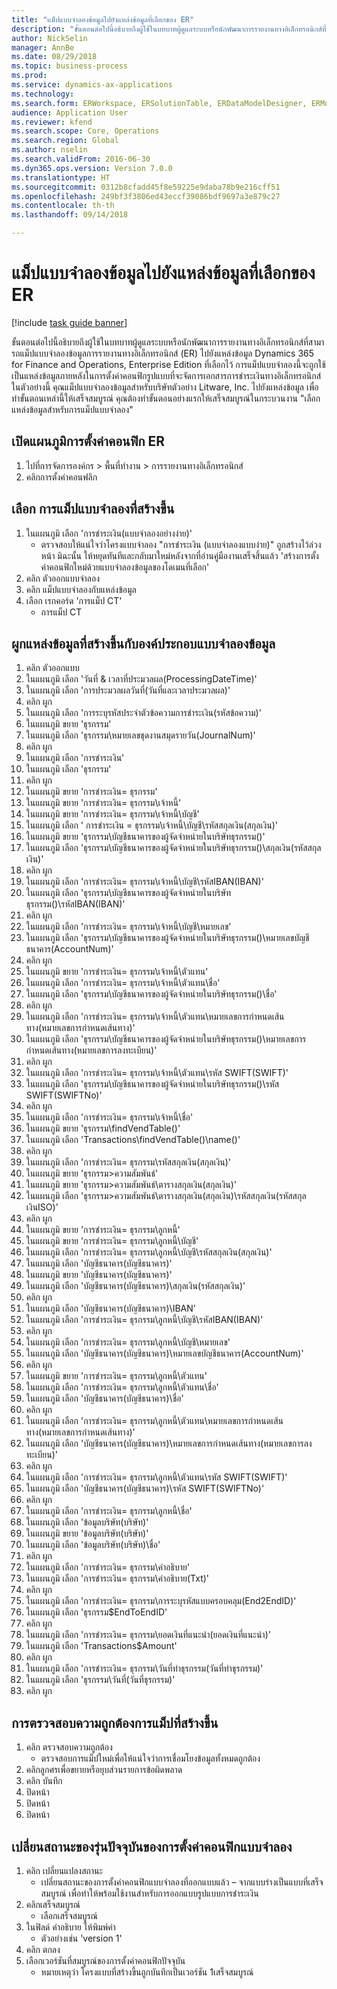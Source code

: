 ```yaml
--- 
title: "แม็ปแบบจำลองข้อมูลไปยังแหล่งข้อมูลที่เลือกของ ER"
description: "ขั้นตอนต่อไปนี้อธิบายถึงผู้ใช้ในบทบาทผู้ดูแลระบบหรือนักพัฒนาการรายงานทางอิเล็กทรอนิกส์ที่สามารถแม็ปแบบจำลองข้อมูลการรายงานทางอิเล็กทรอนิกส์ (ER) ไปยังแหล่งข้อมูล Dynamics 365 for Finance and Operations, Enterprise Edition ที่เลือกไว้"
author: NickSelin
manager: AnnBe
ms.date: 08/29/2018
ms.topic: business-process
ms.prod: 
ms.service: dynamics-ax-applications
ms.technology: 
ms.search.form: ERWorkspace, ERSolutionTable, ERDataModelDesigner, ERModelMappingTable, ERModelMappingDesigner
audience: Application User
ms.reviewer: kfend
ms.search.scope: Core, Operations
ms.search.region: Global
ms.author: nselin
ms.search.validFrom: 2016-06-30
ms.dyn365.ops.version: Version 7.0.0
ms.translationtype: HT
ms.sourcegitcommit: 0312b8cfadd45f8e59225e9daba78b9e216cff51
ms.openlocfilehash: 249bf3f3806ed43eccf39086bdf9697a3e879c27
ms.contentlocale: th-th
ms.lasthandoff: 09/14/2018

---
```

# <a name="er-map-data-model-to-selected-data-sources"></a>แม็ปแบบจำลองข้อมูลไปยังแหล่งข้อมูลที่เลือกของ ER

[!include [task guide banner](../../includes/task-guide-banner.md)]

ขั้นตอนต่อไปนี้อธิบายถึงผู้ใช้ในบทบาทผู้ดูแลระบบหรือนักพัฒนาการรายงานทางอิเล็กทรอนิกส์ที่สามารถแม็ปแบบจำลองข้อมูลการรายงานทางอิเล็กทรอนิกส์ (ER) ไปยังแหล่งข้อมูล Dynamics 365 for Finance and Operations, Enterprise Edition ที่เลือกไว้ การแม็ปแบบจำลองนี้จะถูกใช้เป็นแหล่งข้อมูลภายหลังในการตั้งค่าคอนฟิกรูปแบบที่จะจัดการเอกสารการชำระเงินทางอิเล็กทรอนิกส์ ในตัวอย่างนี้ คุณแม็ปแบบจำลองข้อมูลสำหรับบริษัทตัวอย่าง Litware, Inc. ไปยังแหล่งข้อมูล  เพื่อทำขั้นตอนเหล่านี้ให้เสร็จสมบูรณ์ คุณต้องทำขั้นตอนอย่างแรกให้เสร็จสมบูรณ์ในกระบวนงาน "เลือกแหล่งข้อมูลสำหรับการแม็ปแบบจำลอง"


## <a name="open-er-configurations-tree"></a>เปิดแผนภูมิการตั้งค่าคอนฟิก ER
1. ไปที่การจัดการองค์กร > พื้นที่ทำงาน > การรายงานทางอิเล็กทรอนิกส์
2. คลิกการตั้งค่าคอนฟลิก

## <a name="select-created-model-mapping"></a>เลือก การแม็ปแบบจำลองที่สร้างขึ้น
1. ในแผนภูมิ เลือก 'การชำระเงิน(แบบจำลองอย่างง่าย)'
    * ตรวจสอบให้แน่ใจว่าโครงแบบจำลอง "การชำระเงิน (แบบจำลองแบบง่าย)" ถูกสร้างไว้ล่วงหน้า มิฉะนั้น ให้หยุดทันทีและกลับมาใหม่หลังจากที่อ่านคู่มืองานเสร็จสิ้นแล้ว 'สร้างการตั้งค่าคอนฟิกใหม่ด้วยแบบจำลองข้อมูลของโดเมนที่เลือก'  
2. คลิก ตัวออกแบบจำลอง
3. คลิก แม็ปแบบจำลองกับแหล่งข้อมูล
4. เลือก เรกคอร์ด 'การแม็ป CT'
    * การแม็ป CT  

## <a name="bind-created-data-sources-to-data-model-elements"></a>ผูกแหล่งข้อมูลที่สร้างขึ้นกับองค์ประกอบแบบจำลองข้อมูล
1. คลิก ตัวออกแบบ
2. ในแผนภูมิ เลือก 'วันที่ & เวลาที่ประมวลผล(ProcessingDateTime)'
3. ในแผนภูมิ เลือก 'การประมวลผลวันที่(วันที่และเวลาประมวลผล)'
4. คลิก ผูก
5. ในแผนภูมิ เลือก 'การระบุรหัสประจำตัวข้อความการชำระเงิน(รหัสข้อความ)'
6. ในแผนภูมิ ขยาย 'ธุรกรรม'
7. ในแผนภูมิ เลือก 'ธุรกรรม\หมายเลขชุดงานสมุดรายวัน(JournalNum)'
8. คลิก ผูก
9. ในแผนภูมิ เลือก 'การชำระเงิน'
10. ในแผนภูมิ เลือก 'ธุรกรรม'
11. คลิก ผูก
12. ในแผนภูมิ ขยาย 'การชำระเงิน= ธุรกรรม'
13. ในแผนภูมิ ขยาย 'การชำระเงิน= ธุรกรรม\เจ้าหนี้'
14. ในแผนภูมิ ขยาย 'การชำระเงิน= ธุรกรรม\เจ้าหนี้\บัญชี'
15. ในแผนภูมิ เลือก ' การชำระเงิน = ธุรกรรม\เจ้าหนี้\บัญชี\รหัสสกุลเงิน(สกุลเงิน)'
16. ในแผนภูมิ ขยาย 'ธุรกรรม\บัญชีธนาคารของผู้จัดจำหน่ายในบริษัทธุรกรรม()'
17. ในแผนภูมิ เลือก 'ธุรกรรม\บัญชีธนาคารของผู้จัดจำหน่ายในบริษัทธุรกรรม()\สกุลเงิน(รหัสสกุลเงิน)'
18. คลิก ผูก
19. ในแผนภูมิ เลือก 'การชำระเงิน= ธุรกรรม\เจ้าหนี้\บัญชี\รหัสIBAN(IBAN)'
20. ในแผนภูมิ เลือก 'ธุรกรรม\บัญชีธนาคารของผู้จัดจำหน่ายในบริษัทธุรกรรม()\รหัสIBAN(IBAN)'
21. คลิก ผูก
22. ในแผนภูมิ เลือก 'การชำระเงิน= ธุรกรรม\เจ้าหนี้\บัญชี\หมายเลข'
23. ในแผนภูมิ เลือก 'ธุรกรรม\บัญชีธนาคารของผู้จัดจำหน่ายในบริษัทธุรกรรม()\หมายเลขบัญชีธนาคาร(AccountNum)'
24. คลิก ผูก
25. ในแผนภูมิ ขยาย 'การชำระเงิน= ธุรกรรม\เจ้าหนี้\ตัวแทน'
26. ในแผนภูมิ เลือก 'การชำระเงิน= ธุรกรรม\เจ้าหนี้\ตัวแทน\ชื่อ'
27. ในแผนภูมิ เลือก 'ธุรกรรม\บัญชีธนาคารของผู้จัดจำหน่ายในบริษัทธุรกรรม()\ชื่อ'
28. คลิก ผูก
29. ในแผนภูมิ เลือก 'การชำระเงิน= ธุรกรรม\เจ้าหนี้\ตัวแทน\หมายเลขการกำหนดเส้นทาง(หมายเลขการกำหนดเส้นทาง)'
30. ในแผนภูมิ เลือก 'ธุรกรรม\บัญชีธนาคารของผู้จัดจำหน่ายในบริษัทธุรกรรม()\หมายเลขการกำหนดเส้นทาง(หมายเลขการลงทะเบียน)'
31. คลิก ผูก
32. ในแผนภูมิ เลือก 'การชำระเงิน= ธุรกรรม\เจ้าหนี้\ตัวแทน\รหัส SWIFT(SWIFT)'
33. ในแผนภูมิ เลือก 'ธุรกรรม\บัญชีธนาคารของผู้จัดจำหน่ายในบริษัทธุรกรรม()\รหัส SWIFT(SWIFTNo)'
34. คลิก ผูก
35. ในแผนภูมิ เลือก 'การชำระเงิน= ธุรกรรม\เจ้าหนี้\ชื่อ'
36. ในแผนภูมิ ขยาย 'ธุรกรรม\findVendTable()'
37. ในแผนภูมิ เลือก 'Transactions\findVendTable()\name()'
38. คลิก ผูก
39. ในแผนภูมิ เลือก 'การชำระเงิน= ธุรกรรม\รหัสสกุลเงิน(สกุลเงิน)'
40. ในแผนภูมิ ขยาย 'ธุรกรรม\>ความสัมพันธ์'
41. ในแผนภูมิ ขยาย 'ธุรกรรม\>ความสัมพันธ์\ตารางสกุลเงิน(สกุลเงิน)'
42. ในแผนภูมิ เลือก 'ธุรกรรม\>ความสัมพันธ์\ตารางสกุลเงิน(สกุลเงิน)\รหัสสกุลเงิน(รหัสสกุลเงินISO)'
43. คลิก ผูก
44. ในแผนภูมิ ขยาย 'การชำระเงิน= ธุรกรรม\ลูกหนี้'
45. ในแผนภูมิ ขยาย 'การชำระเงิน= ธุรกรรม\ลูกหนี้\บัญชี'
46. ในแผนภูมิ เลือก 'การชำระเงิน= ธุรกรรม\ลูกหนี้\บัญชี\รหัสสกุลเงิน(สกุลเงิน)'
47. ในแผนภูมิ เลือก 'บัญชีธนาคาร(บัญชีธนาคาร)'
48. ในแผนภูมิ ขยาย 'บัญชีธนาคาร(บัญชีธนาคาร)'
49. ในแผนภูมิ เลือก 'บัญชีธนาคาร(บัญชีธนาคาร)\สกุลเงิน(รหัสสกุลเงิน)'
50. คลิก ผูก
51. ในแผนภูมิ เลือก 'บัญชีธนาคาร(บัญชีธนาคาร)\IBAN'
52. ในแผนภูมิ เลือก 'การชำระเงิน= ธุรกรรม\ลูกหนี้\บัญชี\รหัสIBAN(IBAN)'
53. คลิก ผูก
54. ในแผนภูมิ เลือก 'การชำระเงิน= ธุรกรรม\ลูกหนี้\บัญชี\หมายเลข'
55. ในแผนภูมิ เลือก 'บัญชีธนาคาร(บัญชีธนาคาร)\หมายเลขบัญชีธนาคาร(AccountNum)'
56. คลิก ผูก
57. ในแผนภูมิ ขยาย 'การชำระเงิน= ธุรกรรม\ลูกหนี้\ตัวแทน'
58. ในแผนภูมิ เลือก 'การชำระเงิน= ธุรกรรม\ลูกหนี้\ตัวแทน\ชื่อ'
59. ในแผนภูมิ เลือก 'บัญชีธนาคาร(บัญชีธนาคาร)\ชื่อ'
60. คลิก ผูก
61. ในแผนภูมิ เลือก 'การชำระเงิน= ธุรกรรม\ลูกหนี้\ตัวแทน\หมายเลขการกำหนดเส้นทาง(หมายเลขการกำหนดเส้นทาง)'
62. ในแผนภูมิ เลือก 'บัญชีธนาคาร(บัญชีธนาคาร)\หมายเลขการกำหนดเส้นทาง(หมายเลขการลงทะเบียน)'
63. คลิก ผูก
64. ในแผนภูมิ เลือก 'การชำระเงิน= ธุรกรรม\ลูกหนี้\ตัวแทน\รหัส SWIFT(SWIFT)'
65. ในแผนภูมิ เลือก 'บัญชีธนาคาร(บัญชีธนาคาร)\รหัส SWIFT(SWIFTNo)'
66. คลิก ผูก
67. ในแผนภูมิ เลือก 'การชำระเงิน= ธุรกรรม\ลูกหนี้\ชื่อ'
68. ในแผนภูมิ เลือก 'ข้อมูลบริษัท(บริษัท)'
69. ในแผนภูมิ ขยาย 'ข้อมูลบริษัท(บริษัท)'
70. ในแผนภูมิ เลือก 'ข้อมูลบริษัท(บริษัท)\ชื่อ'
71. คลิก ผูก
72. ในแผนภูมิ เลือก 'การชำระเงิน= ธุรกรรม\คำอธิบาย'
73. ในแผนภูมิ เลือก 'การชำระเงิน= ธุรกรรม\คำอธิบาย(Txt)'
74. คลิก ผูก
75. ในแผนภูมิ เลือก 'การชำระเงิน= ธุรกรรม\การระบุรหัสแบบครอบคลุม(End2EndID)'
76. ในแผนภูมิ เลือก 'ธุรกรรม\$EndToEndID'
77. คลิก ผูก
78. ในแผนภูมิ เลือก 'การชำระเงิน= ธุรกรรม\ยอดเงินที่แนะนำ(ยอดเงินที่แนะนำ)'
79. ในแผนภูมิ เลือก 'Transactions\$Amount'
80. คลิก ผูก
81. ในแผนภูมิ เลือก 'การชำระเงิน= ธุรกรรม\วันที่ทำธุรกรรม(วันที่ทำธุรกรรม)'
82. ในแผนภูมิ เลือก 'ธุรกรรม\วันที่(วันที่ธุรกรรม)'
83. คลิก ผูก

## <a name="validate-created-mapping"></a>การตรวจสอบความถูกต้องการแม็ปที่สร้างขึ้น
1. คลิก ตรวจสอบความถูกต้อง
    * ตรวจสอบการแม็ปใหม่เพื่อให้แน่ใจว่าการเชื่อมโยงข้อมูลทั้งหมดถูกต้อง  
2. คลิกลูกศรเพื่อขยายหรือยุบส่วนรายการข้อผิดพลาด
3. คลิก บันทึก
4. ปิดหน้า
5. ปิดหน้า
6. ปิดหน้า

## <a name="change-the-status-of-the-current-version-of-model-configuration"></a>เปลี่ยนสถานะของรุ่นปัจจุบันของการตั้งค่าคอนฟิกแบบจำลอง
1. คลิก เปลี่ยนแปลงสถานะ
    * เปลี่ยนสถานะของการตั้งค่าคอนฟิกแบบจำลองที่ออกแบบแล้ว – จากแบบร่างเป็นแบบที่เสร็จสมบูรณ์ เพื่อทำให้พร้อมใช้งานสำหรับการออกแบบรูปแบบการชำระเงิน  
2. คลิกเสร็จสมบูรณ์
    * เลือกเสร็จสมบูรณ์  
3. ในฟิลด์ คำอธิบาย ให้พิมพ์ค่า
    * ตัวอย่างเช่น 'version 1'  
4. คลิก ตกลง
5. เลือกเวอร์ชันที่สมบูรณ์ของการตั้งค่าคอนฟิกปัจจุบัน
    * หมายเหตุว่า โครงแบบที่สร้างขึ้นถูกบันทึกเป็นเวอร์ชัน 1เสร็จสมบูรณ์  


